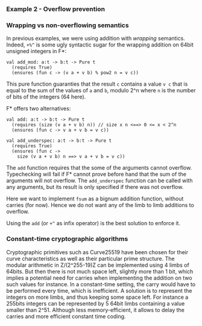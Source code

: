 ### Example 2 - Overflow prevention

### Wrapping vs non-overflowing semantics

In previous examples, we were using addition with *wrapping* semantics.
Indeed, `+%^` is some ugly syntactic sugar for the wrapping addition on 64bit unsigned integers in F*:
```F#
val add_mod: a:t -> b:t -> Pure t
  (requires True)
  (ensures (fun c -> (v a + v b) % pow2 n = v c))
 ```
This pure function guaranties that the result `c` contains a value `v c` that is equal to the sum of the values of `a` and `b`, modulo 2^n where `n` is the number of bits of the integers (64 here).

F* offers two alternatives:
```F#
val add: a:t -> b:t -> Pure t
  (requires (size (v a + v b) n)) // size x n <==> 0 <= x < 2^n
  (ensures (fun c -> v a + v b = v c))

val add_underspec: a:t -> b:t -> Pure t
  (requires True)
  (ensures (fun c ->
    size (v a + v b) n ==> v a + v b = v c))
```
The `add` function requires that the some of the arguments cannot overflow. Typechecking will fail if F* cannot prove before hand that the sum of the arguments will not overflow.
The `add_underspec` function can be called with any arguments, but its result is only specified if there was not overflow.

Here we want to implement `fsum` as a bignum addition function, without carries (for now). Hence we do not want any of the limb to limb additions to overflow.

Using the `add` (or `+^` as infix operator) is the best solution to enforce it.

### Constant-time cryptographic algorithms

Cryptographic primitives such as Curve25519 have been chosen for their curve characteristics as well as their particular prime structure.
The modular arithmetic in Z/(2^255-19)Z can be implemented using 4 limbs of 64bits. But then there is not much space left, slightly more than 1 bit, which implies a potential need for carries when implementing the addition on two such values for instance.
In a constant-time setting, the carry would have to be performed every time, which is inefficient. A solution is to represent the integers on more limbs, and thus keeping some space left.
For instance a 255bits integers can be represented by 5 64bit limbs containing a value smaller than 2^51.
Although less memory-efficient, it allows to delay the carries and more efficient constant time coding.
